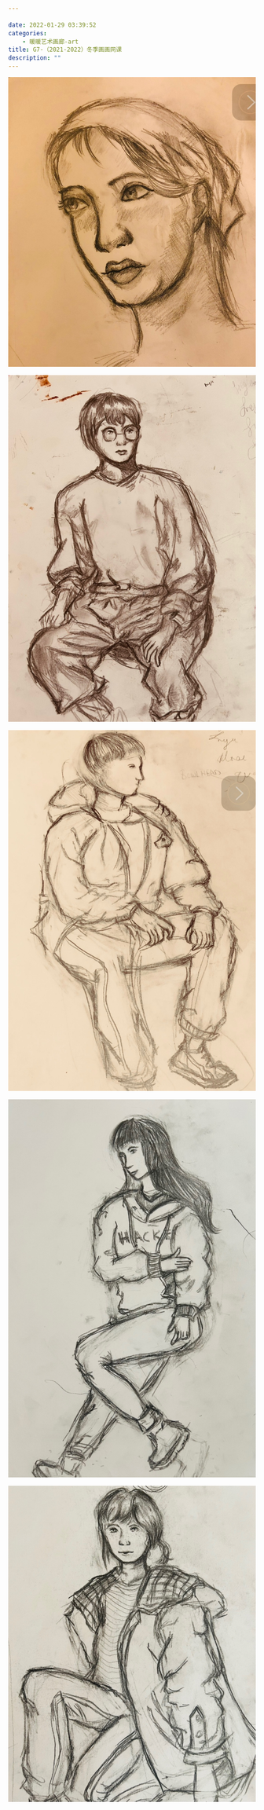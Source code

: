 ```yaml
---

date: 2022-01-29 03:39:52
categories:
    - 暖暖艺术画廊-art
title: G7-（2021-2022）冬季画画网课
description: ""
---
```


![](image_0.jpg)

![](image_1.jpg)

![](image_2.jpg)

![](image_3.jpg)

![](image_4.jpg)